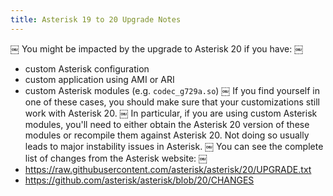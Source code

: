 ```yaml
---
title: Asterisk 19 to 20 Upgrade Notes
---
```


￼ You might be impacted by the upgrade to Asterisk 20 if you have: ￼

- custom Asterisk configuration
- custom application using AMI or ARI
- custom Asterisk modules (e.g. `codec_g729a.so`) ￼ If you find yourself in one of these cases, you
  should make sure that your customizations still work with Asterisk 20. ￼ In particular, if you are
  using custom Asterisk modules, you\'ll need to either obtain the Asterisk 20 version of these
  modules or recompile them against Asterisk 20. Not doing so usually leads to major instability
  issues in Asterisk. ￼ You can see the complete list of changes from the Asterisk website: ￼
- <https://raw.githubusercontent.com/asterisk/asterisk/20/UPGRADE.txt>
- <https://github.com/asterisk/asterisk/blob/20/CHANGES>

